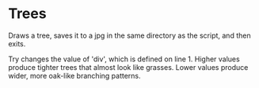# Trees

Draws a tree, saves it to a jpg in the same directory as the script, and then exits.

Try changes the value of 'div', which is defined on line 1. Higher values produce tighter trees that almost look like grasses. Lower values produce wider, more oak-like branching patterns.  
